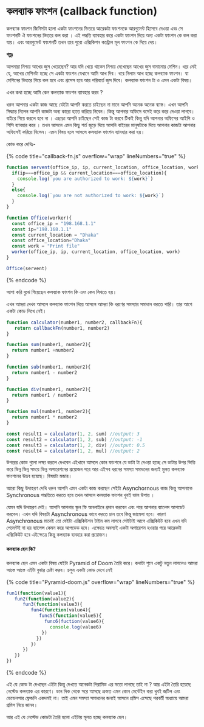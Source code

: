 # কলব্যাক ফাংশন (callback function)

কলব্যাক ফাংশন জিনিসটা হলো একটা ফাংশনের ভিতরে আরেকটা ফাংশনকে আরগুমেন্ট হিসেবে দেওয়া এবং সে ফাংশনটি ঐ ফাংশনের ভিতরে কল করা । এই পদ্ধতি ব্যাবহার করে একটা ফাংশন দিয়ে অন্য একটা ফাংশন কে কল করা যায়। এবং আরগুমেন্ট ফাংশনটি তখন তার পুরো এক্সিকিশন কন্ট্রোল মূল ফাংশন কে দিয়ে দেয়।

**গল্পঃ**&#x20;

আপনারা নিশ্চয় আখের জুস খেয়েছেন? আর যদি খেয়ে থাকেন নিশ্চয় দেখেছেন আখের জুস বানানোর মেশিন। ধরে নেই যে, আখের মেশিনটা হচ্ছে সে একটা ফাংশন যেখানে আমি আখ দিব। ধরে নিলাম আখ হচ্ছে কলব্যাক ফাংশন। যা মেশিনের ভিতরে গিয়ে কল হবে এবং প্রসেস হবে আর পরিবর্তে জুস দিবে। কলব্যাক ফাংশন টা ও এমন একটা বিষয়।&#x20;

এখন কথা হচ্ছে আমি কেন কলব্যাক ফাংশন ব্যাবহার করব ?

ধরুন আপনার একটা কাজ আছে যেইটা আপনি করতে চাইছেন না মানে আপনি অনেক অনেক ব্যাস্ত। এখন আপনি সিদ্ধান্ত নিলেন আপনি কাজটা অন্য কারো হাতে করিয়ে নিবেন। কিন্তু আপনার অফিসে বসেই করে করে দেওয়া লাগবে। বাইরে গিয়ে করলে হবে না । এছাড়া আপনি চাইছেন সেই কাজ টা করবে টিকই কিন্তু যদি আপনার অফিসের আইপি ও পিসি ব্যাবহার করে । তখন আসলে এমন কিছু শর্ত জুড়ে দিয়ে আপনি বাইরের মানুষটাকে দিয়ে আপনার কাজটা আপনার অফিসেই করিয়ে নিলেন। এমন বিষয় হলে আসলে কলব্যাক ফাংশন ব্যাবহার করা হয়।&#x20;

কোড করে দেখিঃ-

{% code title="callback-fn.js" overflow="wrap" lineNumbers="true" %}
```javascript
function servent(office_ip, ip, current_location, office_location, work){
  if(ip===office_ip && current_location===office_location){
    console.log(`you are authorized to work: ${work}`)
  }
  else{
    console.log(`you are not authorized to work: ${work}`)
  }
}

function Office(worker){
  const office_ip = "198.168.1.1"
  const ip="198.168.1.1"
  const current_location = "Dhaka"
  const office_location="Dhaka"
  const work = "Print file"
  worker(office_ip, ip, current_location, office_location, work)
}

Office(servent)
```
{% endcode %}

আশা করি বুঝে গিয়েছেন কলব্যাক ফাংশন কি এবং কেন লিখতে হয়।&#x20;

এখন আমরা দেখব আসলে কলব্যাক ফাংশন দিয়ে আসলে আমরা কি ধরণের সমস্যার সমাধান করতে পারি। তার আগে একটা কোড লিখে নেই।

```javascript
function calculator(number1, number2, callbackFn){
   return callbackFn(number1, number2)
}

function sum(number1, number2){
  return number1 +number2
}

function sub(number1, number2){
  return number1 - number2
}

function div(number1, number2){
  return number1 / number2
}

function mul(number1, number2){
  return number1 * number2
}

const result1 = calculator(1, 2, sum) //output: 3
const result2 = calculator(1, 2, sub) //output: -1
const result3 = calculator(1, 2, div) //output: 0.5
const result4 = calculator(1, 2, mul) //output: 2
```

উপরের কোড গুলো লক্ষ্য করলে দেখবেন এইখানে আসলে কোন ফাংশনে যে ডাটা টা দেওয়া হচ্ছে সে ডাটার উপর ভিত্তি করে ভিন্ন ভিন্ন সময়ে ভিন্ন অপারেশনের প্রয়োজন পরে আর এইসব ধরনের সমস্যা সমাধনের জন্যই মুলত কলব্যাক ফাংশনের উদ্ভব হয়েছে। বিষয়টা মজার।&#x20;

আরো কিছু উদাহরণ দেখি ধরুন আপনি এমন একটা কাজ করছেন সেইটা Asynchornous কাজ কিন্তু আপনাকে Synchronous পদ্ধতিতে করতে হবে তখন আসলে কলব্যাক ফাংশন খুবই ভাল উপায় ।

যেমন যদি উদাহরণ দেই। আপনি আপনার স্কুল ফি অনলাইনে প্রদান করবেন এবং পরে আপনার ব্যালেন্স আপডেট করবেন। এখন যদি বিষয়টা Asynchronous ভাবে করতে চান তবে কিন্তু জামেলা হবে। কারণ Asynchronous মানেই তো যেইটা এক্সিকিউশন টাইম কম লাগবে সেইটাই আগে এক্সিকিউট হবে এখন যদি পেমেন্টই না হয় ব্যালেন্স কেমন করে আপডেড হবে। এক্ষেত্রে অবস্যই একটা অপারেশন হওয়ার পরে আরেকটা এক্সিকিউট হবে এইক্ষেত্রে কিন্তু কলব্যাক ব্যবহার করা প্রয়োজন।&#x20;

#### কলব্যাক হেল কি?

কলব্যাক হেল এমন একটা বিষয় যেইটা Pyramid of Doom তৈরি করে। কথাটা শুনে একটু নতুন লাগলেও আমরা আস্তে আস্তে এইটা বুঝার চেষ্টা করব। চলুন একটা কোড দেখে নেই&#x20;

{% code title="Pyramid-doom.js" overflow="wrap" lineNumbers="true" %}
```javascript
fun1(function(value1){
   fun2(function(value2){
      fun3(function(value3){
         fun4(function(value4){
            func5(function(value5){
              func6(fuction(value6){
                console.log(value6)
             })
           })
         })
      })
   })
})
```
{% endcode %}

এই যে কোড টা দেখছেন এইটা কিন্তু দেখতে অনেকটা পিরামিড এর মতো লাগছে তাই না ? আর এইটা তৈরি হয়েছে নেস্টেড কলব্যাক এর কারণে। ডান দিক থেকে সরে আসছে ক্রমত এমন কোন মেন্টেইন করা খুবই জটিল এবং ডেভেলপার ফ্রেন্ডলি একদমই না। তাই এমন সমস্যা সমাধনের জন্যই আসলে প্রমিস এসেছে পরবর্তী অধ্যায়ে আমরা প্রমিস নিয়ে জানব।

আর এই যে নেস্টেড কোডটা তৈরি হলো এইটায় মূলত হচ্ছে কলব্যাক হেল।&#x20;
